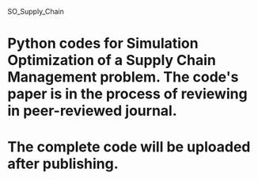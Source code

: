 <a>SO_Supply_Chain</a>

# Python codes for Simulation Optimization of a Supply Chain Management problem. The code's paper is in the process of reviewing in peer-reviewed journal. 
# The complete code will be uploaded after publishing.
